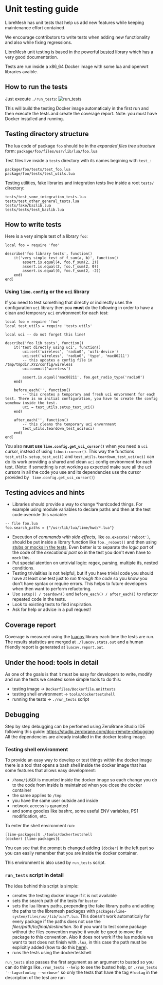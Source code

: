 # Unit testing guide

LibreMesh has unit tests that help us add new features while keeping maintenance effort contained.

We encourage contributors to write tests when adding new functionality and also while fixing regressions.

LibreMesh unit testing is based in the powerful [busted](https://olivinelabs.com/busted/) library which has a very good documentation.

Tests are run inside a x86_64 Docker image with some lua and openwrt libraries avaible.

## How to run the tests

Just execute `./run_tests`:
![run_tests](https://i.imgur.com/TBIE7Gp.png)


This will build the testing Docker image automaticaly in the first run and then execute the tests and create the coverage report.
Note: you must have Docker installed and running.


## Testing directory structure

The lua code of package `foo` should be in the *expanded files tree structure* form:
`package/foo/files/usr/lib/lua/foo.lua`

Test files live inside a `tests` directory with its names begining with `test_`:
```
package/foo/tests/test_foo.lua
package/foo/tests/test_utils.lua
```

Testing utilities, fake libraries and integration tests live inside a root `tests/` directory:

```
tests/test_some_integration_tests.lua
tests/test_other_general_tests.lua
tests/fake/bazlib.lua
tests/tests/test_bazlib.lua
```

## How to write tests

Here is a very simple test of a library `foo`:
```[lua]
local foo = require 'foo'

describe('foo library tests', function()
    it('very simple test of f_sum(a, b)', function()
        assert.is.equal(4, foo.f_sum(2, 2))
        assert.is.equal(2, foo.f_sum(2, 0))
        assert.is.equal(0, foo.f_sum(2, -2))
    end)
end)
```
### Using `lime.config` or the `uci` library

If you need to test something that directly or indirectly uses the configuration `uci` library then you **must** do the following in order to have a clean and temporary `uci` environment for each test:

```[lua]
local foo = require 'foo'
local test_utils = require 'tests.utils'

local uci -- do not forget this line!

describe('foo lib tests', function()
    it('test directly using uci', function()
        uci:set('wireless', 'radio0', 'wifi-device')
        uci:set('wireless', 'radio0', 'type', 'mac80211')
        -- this updates a config file in /tmp/tmpdir.XYZ/config/wireless
        uci:commit('wireless')

        assert.is.equal('mac80211', foo.get_radio_type('radio0')
    end)

    before_each('', function()
        -- this creates a temporary and fresh uci envornment for each test. There is no initial configuration, you have to create the config somehow inside the test.
        uci = test_utils.setup_test_uci()
    end)

    after_each('', function()
        -- this cleans the temporary uci envornment
        test_utils.teardown_test_uci(uci)
    end)
end)
```

You also **must use `lime.config.get_uci_cursor()`** when you need a `uci` cursor, instead of using `libuci:cursor()`.
This way the functions `test_utils.setup_test_uci()` and `test_utils.teardown_test_uci(uci)` can do its work providing a shared and clean `uci` config environment for each test. (Note: if something is not working as expected make sure all the uci cursors in all the code you use and its dependencies use the cursor provided by ` lime.config.get_uci_cursor()`)


## Testing advices and hints

* Libraries should provide a way to change *hardcoded things. For example using module variables to declare paths and then at the test code override this variable:
```[lua]
-- file foo.lua
foo.search_paths = {"/usr/lib/lua/lime/hwd/*.lua"}
```
* Execution of *commands with side effects*, like `os.execute('reboot')`, should be put inside a library function like `foo._reboot()` and then using [stubs or mocks in the tests](https://olivinelabs.com/busted/#spies-mocks-stubs). Even better is to separate the *logic part* of the code of the *executional part* so in the test you don't even have to `mock` this.
* Put special atention on untrivial logic: regex, parsing, multiple ifs, nested conditions.
* Testing trivialities is not helpful, but if you have trivial code you should have at least one test just to *run through the code* so you know you don't have syntax or require errors. This helps to future developers when then want to perform refactoring.
* Use `setup() / teardown()` and `before_each() / after_each()` to refactor repeated code in the tests.
* Look to existing tests to find inspiration.
* Ask for help or advice in a pull request!

## Coverage report

Coverage is measured using the [luacov](https://keplerproject.github.io/luacov/) library each time the tests are run. The results statistics are merged at `./luacov.stats.out` and a human friendly report is generated at `luacov.report.out`.

## Under the hood: tools in detail

As one of the goals is that it must be easy for developers to write, modify and run the tests we created some simple tools to do this:

* testing image -> `Dockerfiles/Dockerfile.unittests`
* testing shell environment -> `tools/dockertestshell`
* running the tests -> `./run_tests` script

## Debugging

Step by step debugging can be perfomed using ZeroBrane Studio IDE following this guide: https://studio.zerobrane.com/doc-remote-debugging
All the dependencies are already installed in the docker testing image.


### Testing shell environment

To provide an easy way to develop or test things within the docker image there is a tool that opens a bash shell inside the docker image that has some features that allows easy development:

* `/home/$USER` is mounted inside the docker image so each change you do to the code from inside is maintained when you close the docker container
* the same applies to `/tmp`
* you have the same user outside and inside
* network access is garanted
* and some goodies like bashrc, some useful ENV variables, PS1 modification, etc.

To enter the shell environment run:
```
[lime-packages]$ ./tools/dockertestshell
(docker) [lime-packages]$
```

You can see that the prompt is changed adding `(docker)` in the left part so you can easily remember that you are inside the docker container.

This environment is also used by `run_tests` script.


### `run_tests` script in detail

The idea behind this script is simple:
* creates the testing docker image if it is not available
* sets the search path of the tests for `buster`
* sets the lua library paths, prepending the fake library paths and adding the paths to the libremesh packages with `packages/lime-system/files/usr/lib/lua/?.lua`. This doesn't work automaticaly for every package if the paths does not use the *files/path/to/final/destination*. So if you want to test some package without the files convention maybe it would be good to move the package to this convention. Also it does not work if the lua module we want to test does not finish with `.lua`, in this case the path must be explicitly added (how to do this [here](https://blog.freifunk.net/2019/06/03/gsoc-2019-evaluating-options-to-do-unit-and-integration-tests-in-libremesh-and-a-first-working-example/)).
* runs the tests using the dockertestshell

`run_tests` also passes the first argument as an argument to busted so you can do things like`./run_tests --help` to see the busted help, or `./run_tests '--tags=footag --verbose'` so only the tests that have the tag `#footag` in the description of the test are run
